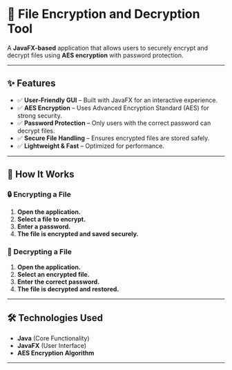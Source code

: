 # 🔐 File Encryption and Decryption Tool  

A **JavaFX-based** application that allows users to securely encrypt and decrypt files using **AES encryption** with password protection.  

---

## ✨ Features  

- ✅ **User-Friendly GUI** – Built with JavaFX for an interactive experience.  
- ✅ **AES Encryption** – Uses Advanced Encryption Standard (AES) for strong security.  
- ✅ **Password Protection** – Only users with the correct password can decrypt files.  
- ✅ **Secure File Handling** – Ensures encrypted files are stored safely.  
- ✅ **Lightweight & Fast** – Optimized for performance.  

---

## 📌 How It Works  

### 🔒 Encrypting a File  
1. **Open the application.**  
2. **Select a file to encrypt.**  
3. **Enter a password.**  
4. **The file is encrypted and saved securely.**  

### 🔑 Decrypting a File  
1. **Open the application.**  
2. **Select an encrypted file.**  
3. **Enter the correct password.**  
4. **The file is decrypted and restored.**  

---

## 🛠 Technologies Used  

- **Java** (Core Functionality)  
- **JavaFX** (User Interface)  
- **AES Encryption Algorithm**  

---
